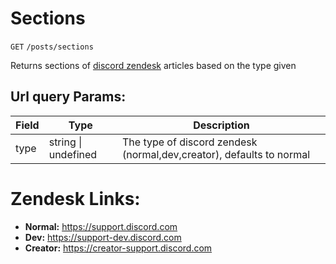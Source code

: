 # Sections

`GET` `/posts/sections`

Returns sections of [discord zendesk](#zendesk-links) articles based on the type given

## Url query Params:

| Field | Type | Description|
|-------|------|------------|
| type | string \| undefined | The type of discord zendesk (normal,dev,creator), defaults to normal |

# Zendesk Links:

- **Normal:** https://support.discord.com
- **Dev:** https://support-dev.discord.com
- **Creator:** https://creator-support.discord.com
